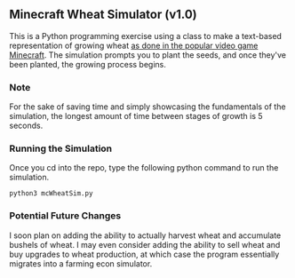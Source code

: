 ## Minecraft Wheat Simulator (v1.0)
This is a Python programming exercise using a class to make a text-based representation of growing wheat [as done in the popular video game Minecraft](https://www.youtube.com/watch?v=4ZTZjiny1E0&ab_channel=DylanLight55). The simulation prompts you to plant the seeds, and once they've been planted, the growing process begins. 

### Note
For the sake of saving time and simply showcasing the fundamentals of the simulation, the longest amount of time between stages of growth is 5 seconds.


### Running the Simulation
Once you cd into the repo, type the following python command to run the simulation.

	python3 mcWheatSim.py

### Potential Future Changes
I soon plan on adding the ability to actually harvest wheat and accumulate bushels of wheat. I may even consider adding the ability to sell wheat and buy upgrades to wheat production, at which case the program essentially migrates into a farming econ simulator.
